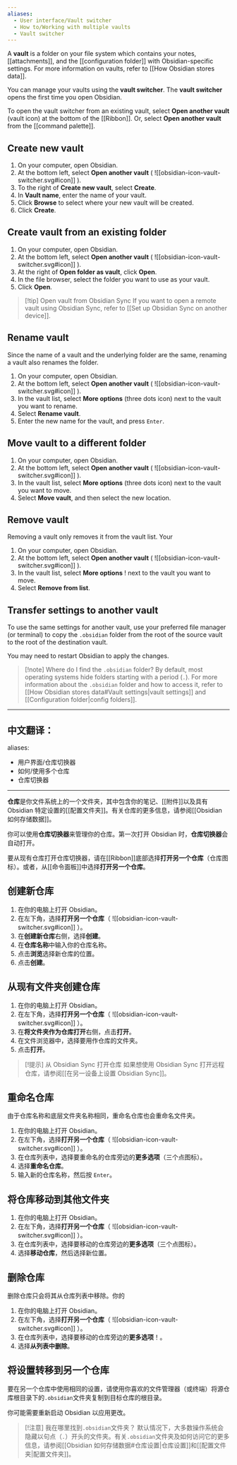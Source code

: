 ```yaml
---
aliases:
  - User interface/Vault switcher
  - How to/Working with multiple vaults
  - Vault switcher
---
```

A **vault** is a folder on your file system which contains your notes, [[attachments]], and the [[configuration folder]] with Obsidian-specific settings. For more information on vaults, refer to [[How Obsidian stores data]].

You can manage your vaults using the **vault switcher**. The **vault switcher** opens the first time you open Obsidian.

To open the vault switcher from an existing vault, select **Open another vault** (vault icon) at the bottom of the [[Ribbon]]. Or, select **Open another vault** from the [[command palette]].

## Create new vault

1. On your computer, open Obsidian.
2. At the bottom left, select **Open another vault** ( ![[obsidian-icon-vault-switcher.svg#icon]] ).
3. To the right of **Create new vault**, select **Create**.
4. In **Vault name**, enter the name of your vault.
5. Click **Browse** to select where your new vault will be created.
6. Click **Create**.

## Create vault from an existing folder

1. On your computer, open Obsidian.
2. At the bottom left, select **Open another vault** ( ![[obsidian-icon-vault-switcher.svg#icon]] ).
3. At the right of **Open folder as vault**, click **Open**.
4. In the file browser, select the folder you want to use as your vault.
5. Click **Open**.

> [!tip] Open vault from Obsidian Sync
> If you want to open a remote vault using Obsidian Sync, refer to [[Set up Obsidian Sync on another device]].

## Rename vault

Since the name of a vault and the underlying folder are the same, renaming a vault also renames the folder.

1. On your computer, open Obsidian.
2. At the bottom left, select **Open another vault** ( ![[obsidian-icon-vault-switcher.svg#icon]] ).
3. In the vault list, select **More options** (three dots icon) next to the vault you want to rename.
4. Select **Rename vault**.
5. Enter the new name for the vault, and press `Enter`.

## Move vault to a different folder

1. On your computer, open Obsidian.
2. At the bottom left, select **Open another vault** ( ![[obsidian-icon-vault-switcher.svg#icon]] ).
3. In the vault list, select **More options** (three dots icon) next to the vault you want to move.
4. Select **Move vault**, and then select the new location.

## Remove vault

Removing a vault only removes it from the vault list. Your

1. On your computer, open Obsidian.
2. At the bottom left, select **Open another vault** ( ![[obsidian-icon-vault-switcher.svg#icon]] ).
3. In the vault list, select **More options** ! next to the vault you want to move.
4. Select **Remove from list**.

## Transfer settings to another vault

To use the same settings for another vault, use your preferred file manager (or terminal) to copy the `.obsidian` folder from the root of the source vault to the root of the destination vault.

You may need to restart Obsidian to apply the changes.

> [!note] Where do I find the `.obsidian` folder?
> By default, most operating systems hide folders starting with a period (`.`). For more information about the `.obsidian` folder and how to access it, refer to [[How Obsidian stores data#Vault settings|vault settings]] and [[Configuration folder|config folders]].


---

中文翻译：
---
aliases:
  - 用户界面/仓库切换器
  - 如何/使用多个仓库
  - 仓库切换器
---
**仓库**是你文件系统上的一个文件夹，其中包含你的笔记、[[附件]]以及具有 Obsidian 特定设置的[[配置文件夹]]。有关仓库的更多信息，请参阅[[Obsidian 如何存储数据]]。

你可以使用**仓库切换器**来管理你的仓库。第一次打开 Obsidian 时，**仓库切换器**会自动打开。

要从现有仓库打开仓库切换器，请在[[Ribbon]]底部选择**打开另一个仓库**（仓库图标）。或者，从[[命令面板]]中选择**打开另一个仓库**。

## 创建新仓库

1. 在你的电脑上打开 Obsidian。
2. 在左下角，选择**打开另一个仓库**（ ![[obsidian-icon-vault-switcher.svg#icon]] ）。
3. 在**创建新仓库**右侧，选择**创建**。
4. 在**仓库名称**中输入你的仓库名称。
5. 点击**浏览**选择新仓库的位置。
6. 点击**创建**。

## 从现有文件夹创建仓库

1. 在你的电脑上打开 Obsidian。
2. 在左下角，选择**打开另一个仓库**（ ![[obsidian-icon-vault-switcher.svg#icon]] ）。
3. 在**将文件夹作为仓库打开**右侧，点击**打开**。
4. 在文件浏览器中，选择要用作仓库的文件夹。
5. 点击**打开**。

> [!提示] 从 Obsidian Sync 打开仓库
> 如果想使用 Obsidian Sync 打开远程仓库，请参阅[[在另一设备上设置 Obsidian Sync]]。

## 重命名仓库

由于仓库名称和底层文件夹名称相同，重命名仓库也会重命名文件夹。

1. 在你的电脑上打开 Obsidian。
2. 在左下角，选择**打开另一个仓库**（ ![[obsidian-icon-vault-switcher.svg#icon]] ）。
3. 在仓库列表中，选择要重命名的仓库旁边的**更多选项**（三个点图标）。
4. 选择**重命名仓库**。
5. 输入新的仓库名称，然后按 `Enter`。

## 将仓库移动到其他文件夹

1. 在你的电脑上打开 Obsidian。
2. 在左下角，选择**打开另一个仓库**（ ![[obsidian-icon-vault-switcher.svg#icon]] ）。
3. 在仓库列表中，选择要移动的仓库旁边的**更多选项**（三个点图标）。
4. 选择**移动仓库**，然后选择新位置。

## 删除仓库

删除仓库只会将其从仓库列表中移除。你的

1. 在你的电脑上打开 Obsidian。
2. 在左下角，选择**打开另一个仓库**（ ![[obsidian-icon-vault-switcher.svg#icon]] ）。
3. 在仓库列表中，选择要移动的仓库旁边的**更多选项**！。
4. 选择**从列表中删除**。

## 将设置转移到另一个仓库

要在另一个仓库中使用相同的设置，请使用你喜欢的文件管理器（或终端）将源仓库根目录下的`.obsidian`文件夹复制到目标仓库的根目录。

你可能需要重新启动 Obsidian 以应用更改。

> [!注意] 我在哪里找到`.obsidian`文件夹？
> 默认情况下，大多数操作系统会隐藏以句点（`.`）开头的文件夹。有关`.obsidian`文件夹及如何访问它的更多信息，请参阅[[Obsidian 如何存储数据#仓库设置|仓库设置]]和[[配置文件夹|配置文件夹]]。